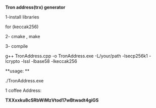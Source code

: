 **Tron address(trx) generator**

1-install libraries


 for (keccak256) 
 
2- cmake , make

3- compile 

g++ TronAddress.cpp -o TronAddress.exe -L/your/path -lsecp256k1 -lcrypto -lssl -lbase58 -lkeccak256 



**usage: **

./TronAddress.exe 


1 coffee Address: 

**TXXxxku8cSRbWiMzVtod17wBtwadt4giGS**
